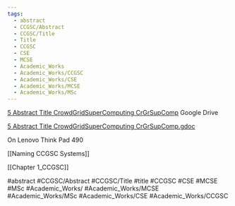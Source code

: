 ```yaml
---
tags:
  - abstract
  - CCGSC/Abstract
  - CCGSC/Title
  - Title
  - CCGSC
  - CSE
  - MCSE
  - Academic_Works
  - Academic_Works/CCGSC
  - Academic_Works/CSE
  - Academic_Works/MCSE
  - Academic_Works/MSc
---
```


[5 Abstract Title CrowdGridSuperComputing CrGrSupComp](https://docs.google.com/document/d/1wjbBQC6a8ebVOaIaxPxNoHxd6mRRMwrgGZuKVe2LZPI/edit?usp=sharing)  Google Drive

[5 Abstract Title CrowdGridSuperComputing CrGrSupComp.gdoc](<G:\My Drive\THESIS_MCSE_MSC\5 Abstract Title CrowdGridSuperComputing CrGrSupComp.gdoc>)

[](<>)
On Lenovo Think Pad 490


[[Naming CCGSC Systems]]



[[Chapter 1_CCGSC]]




#abstract #CCGSC/Abstract #CCGSC/Title #title #CCGSC #CSE
#MCSE #MSc #Academic_Works/ #Academic_Works/MCSE #Academic_Works/MSc #Academic_Works/CSE #Academic_Works/CCGSC 